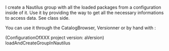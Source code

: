 I create a Nautilus group with all the loaded packages from a configuration inside of it.
Use it by providing the way to get all the necessary informations to access data. See class side.

You can use it through the CatalogBrowser, Versionner or by hand with :

(ConfigurationOfXXX project version: aVersion) loadAndCreateGroupInNautilus 